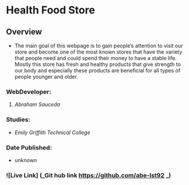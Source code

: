 # Health Food Store

## Overview
* The main goal of this webpage is to gain people’s attention to visit our store and become one of the most known stores that have the variety that people need and could spend their money to have a stable life. Mostly this store has fresh and healthy products that give strength to our body and especially these products are beneficial for all types of people younger and older. 

### WebDeveloper: 
1. _Abraham Sauceda_ 

### Studies: 
* _Emily Griffith Technical College_ 

### Date Published:
* unknown

### ![Live Link] (_Git hub link https://github.com/abe-lst92 _)
